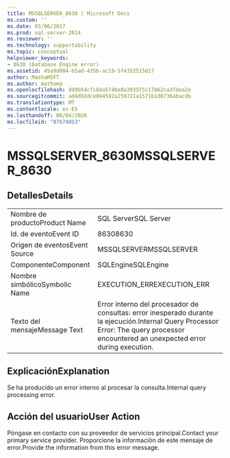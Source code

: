 ```yaml
---
title: MSSQLSERVER_8630 | Microsoft Docs
ms.custom: ''
ms.date: 03/06/2017
ms.prod: sql-server-2014
ms.reviewer: ''
ms.technology: supportability
ms.topic: conceptual
helpviewer_keywords:
- 8630 (Database Engine error)
ms.assetid: 45a9d084-b5ad-435b-ac19-5f4352515817
author: MashaMSFT
ms.author: mathoma
ms.openlocfilehash: dd9b54cfc84a574be8a3935f5c17b62ca37dea2e
ms.sourcegitcommit: ad4d92dce894592a259721a1571b1d8736abacdb
ms.translationtype: MT
ms.contentlocale: es-ES
ms.lasthandoff: 08/04/2020
ms.locfileid: "87674853"
---
```

# <a name="mssqlserver_8630"></a><span data-ttu-id="f92ed-102">MSSQLSERVER_8630</span><span class="sxs-lookup"><span data-stu-id="f92ed-102">MSSQLSERVER_8630</span></span>
    
## <a name="details"></a><span data-ttu-id="f92ed-103">Detalles</span><span class="sxs-lookup"><span data-stu-id="f92ed-103">Details</span></span>  
  
|||  
|-|-|  
|<span data-ttu-id="f92ed-104">Nombre de producto</span><span class="sxs-lookup"><span data-stu-id="f92ed-104">Product Name</span></span>|<span data-ttu-id="f92ed-105">SQL Server</span><span class="sxs-lookup"><span data-stu-id="f92ed-105">SQL Server</span></span>|  
|<span data-ttu-id="f92ed-106">Id. de evento</span><span class="sxs-lookup"><span data-stu-id="f92ed-106">Event ID</span></span>|<span data-ttu-id="f92ed-107">8630</span><span class="sxs-lookup"><span data-stu-id="f92ed-107">8630</span></span>|  
|<span data-ttu-id="f92ed-108">Origen de eventos</span><span class="sxs-lookup"><span data-stu-id="f92ed-108">Event Source</span></span>|<span data-ttu-id="f92ed-109">MSSQLSERVER</span><span class="sxs-lookup"><span data-stu-id="f92ed-109">MSSQLSERVER</span></span>|  
|<span data-ttu-id="f92ed-110">Componente</span><span class="sxs-lookup"><span data-stu-id="f92ed-110">Component</span></span>|<span data-ttu-id="f92ed-111">SQLEngine</span><span class="sxs-lookup"><span data-stu-id="f92ed-111">SQLEngine</span></span>|  
|<span data-ttu-id="f92ed-112">Nombre simbólico</span><span class="sxs-lookup"><span data-stu-id="f92ed-112">Symbolic Name</span></span>|<span data-ttu-id="f92ed-113">EXECUTION_ERR</span><span class="sxs-lookup"><span data-stu-id="f92ed-113">EXECUTION_ERR</span></span>|  
|<span data-ttu-id="f92ed-114">Texto del mensaje</span><span class="sxs-lookup"><span data-stu-id="f92ed-114">Message Text</span></span>|<span data-ttu-id="f92ed-115">Error interno del procesador de consultas: error inesperado durante la ejecución.</span><span class="sxs-lookup"><span data-stu-id="f92ed-115">Internal Query Processor Error: The query processor encountered an unexpected error during execution.</span></span>|  
  
## <a name="explanation"></a><span data-ttu-id="f92ed-116">Explicación</span><span class="sxs-lookup"><span data-stu-id="f92ed-116">Explanation</span></span>  
 <span data-ttu-id="f92ed-117">Se ha producido un error interno al procesar la consulta.</span><span class="sxs-lookup"><span data-stu-id="f92ed-117">Internal query processing error.</span></span>  
  
## <a name="user-action"></a><span data-ttu-id="f92ed-118">Acción del usuario</span><span class="sxs-lookup"><span data-stu-id="f92ed-118">User Action</span></span>  
 <span data-ttu-id="f92ed-119">Póngase en contacto con su proveedor de servicios principal.</span><span class="sxs-lookup"><span data-stu-id="f92ed-119">Contact your primary service provider.</span></span> <span data-ttu-id="f92ed-120">Proporcione la información de este mensaje de error.</span><span class="sxs-lookup"><span data-stu-id="f92ed-120">Provide the information from this error message.</span></span>  
  
  
